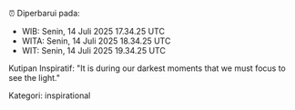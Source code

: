 ⏰ Diperbarui pada:
- WIB: Senin, 14 Juli 2025 17.34.25 UTC
- WITA: Senin, 14 Juli 2025 18.34.25 UTC
- WIT: Senin, 14 Juli 2025 19.34.25 UTC

Kutipan Inspiratif:
"It is during our darkest moments that we must focus to see the light."


Kategori: inspirational

